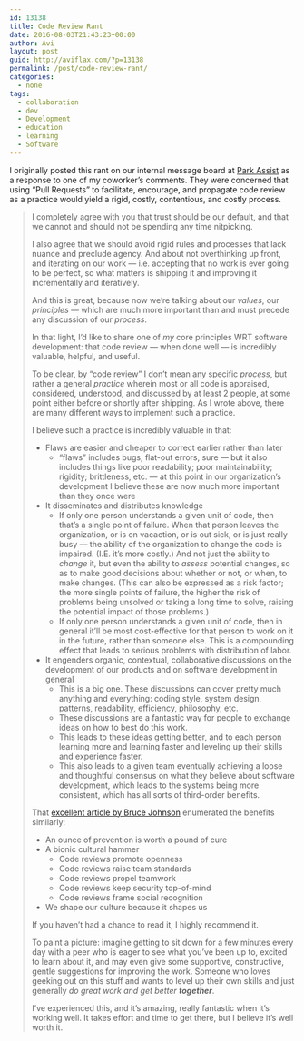 ```yaml
---
id: 13138
title: Code Review Rant
date: 2016-08-03T21:43:23+00:00
author: Avi
layout: post
guid: http://aviflax.com/?p=13138
permalink: /post/code-review-rant/
categories:
  - none
tags:
  - collaboration
  - dev
  - Development
  - education
  - learning
  - Software
---
```

I originally posted this rant on our internal message board at [Park Assist](http://www.parkassist.com) as a response to one of my coworker’s comments. They were concerned that using “Pull Requests” to facilitate, encourage, and propagate code review as a practice would yield a rigid, costly, contentious, and costly process.

> I completely agree with you that trust should be our default, and that we cannot and should not be spending any time nitpicking.
> 
> I also agree that we should avoid rigid rules and processes that lack nuance and preclude agency. And about not overthinking up front, and iterating on our work — i.e. accepting that no work is ever going to be perfect, so what matters is shipping it and improving it incrementally and iteratively.
> 
> And this is great, because now we’re talking about our _values_, our _principles_ — which are much more important than and must precede any discussion of our _process_.
> 
> In that light, I’d like to share one of _my_ core principles WRT software development: that code review — when done well — is incredibly valuable, helpful, and useful.
> 
> To be clear, by “code review” I don’t mean any specific _process_, but rather a general _practice_ wherein most or all code is appraised, considered, understood, and discussed by at least 2 people, at some point either before or shortly after shipping. As I wrote above, there are many different ways to implement such a practice.
> 
> I believe such a practice is incredibly valuable in that:
> 
>   * Flaws are easier and cheaper to correct earlier rather than later 
>       * “flaws” includes bugs, flat-out errors, sure — but it also includes things like poor readability; poor maintainability; rigidity; brittleness, etc. — at this point in our organization’s development I believe these are now much more important than they once were
>   * It disseminates and distributes knowledge 
>       * If only one person understands a given unit of code, then that’s a single point of failure. When that person leaves the organization, or is on vacaction, or is out sick, or is just really busy — the ability of the organization to change the code is impaired. (I.E. it’s more costly.) And not just the ability to _change_ it, but even the ability to _assess_ potential changes, so as to make good decisions about whether or not, or when, to make changes. (This can also be expressed as a risk factor; the more single points of failure, the higher the risk of problems being unsolved or taking a long time to solve, raising the potential impact of those problems.)
>       * If only one person understands a given unit of code, then in general it’ll be most cost-effective for that person to work on it in the future, rather than someone else. This is a compounding effect that leads to serious problems with distribution of labor.
>   * It engenders organic, contextual, collaborative discussions on the development of our products and on software development in general 
>       * This is a big one. These discussions can cover pretty much anything and everything: coding style, system design, patterns, readability, efficiency, philosophy, etc.
>       * These discussions are a fantastic way for people to exchange ideas on how to best do this work.
>       * This leads to these ideas getting better, and to each person learning more and learning faster and leveling up their skills and experience faster.
>       * This also leads to a given team eventually achieving a loose and thoughtful consensus on what they believe about software development, which leads to the systems being more consistent, which has all sorts of third-order benefits.
> 
> That [excellent article by Bruce Johnson](https://blog.fullstory.com/what-we-learned-from-google-code-reviews-arent-just-for-catching-bugs-b125a13aa292#.ihl2xifar) enumerated the benefits similarly:
> 
>   * An ounce of prevention is worth a pound of cure
>   * A bionic cultural hammer 
>       * Code reviews promote openness
>       * Code reviews raise team standards
>       * Code reviews propel teamwork
>       * Code reviews keep security top-of-mind
>       * Code reviews frame social recognition
>   * We shape our culture because it shapes us
> 
> If you haven’t had a chance to read it, I highly recommend it.
> 
> To paint a picture: imagine getting to sit down for a few minutes every day with a peer who is eager to see what you’ve been up to, excited to learn about it, and may even give some supportive, constructive, gentle suggestions for improving the work. Someone who loves geeking out on this stuff and wants to level up their own skills and just generally _do great work and get better **together**_.
> 
> I’ve experienced this, and it’s amazing, really fantastic when it’s working well. It takes effort and time to get there, but I believe it’s well worth it.